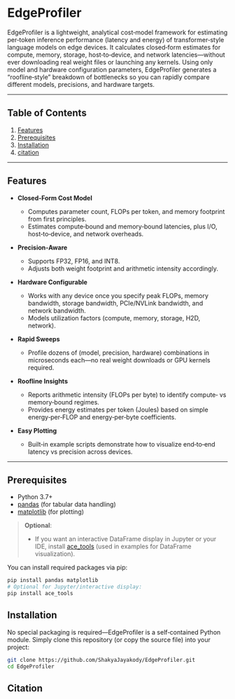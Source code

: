 # EdgeProfiler

EdgeProfiler is a lightweight, analytical cost‐model framework for estimating per‐token inference performance (latency and energy) of transformer‐style language models on edge devices. It calculates closed‐form estimates for compute, memory, storage, host‐to‐device, and network latencies—without ever downloading real weight files or launching any kernels. Using only model and hardware configuration parameters, EdgeProfiler generates a “roofline‐style” breakdown of bottlenecks so you can rapidly compare different models, precisions, and hardware targets.

---

## Table of Contents

1. [Features](#features)  
2. [Prerequisites](#prerequisites)  
3. [Installation](#installation)  
4. [citation](#citation)  

---

## Features

- **Closed‐Form Cost Model**  
  - Computes parameter count, FLOPs per token, and memory footprint from first principles.  
  - Estimates compute‐bound and memory‐bound latencies, plus I/O, host‐to‐device, and network overheads.

- **Precision‐Aware**  
  - Supports FP32, FP16, and INT8.  
  - Adjusts both weight footprint and arithmetic intensity accordingly.

- **Hardware Configurable**  
  - Works with any device once you specify peak FLOPs, memory bandwidth, storage bandwidth, PCIe/NVLink bandwidth, and network bandwidth.  
  - Models utilization factors (compute, memory, storage, H2D, network).

- **Rapid Sweeps**  
  - Profile dozens of (model, precision, hardware) combinations in microseconds each—no real weight downloads or GPU kernels required.

- **Roofline Insights**  
  - Reports arithmetic intensity (FLOPs per byte) to identify compute‐ vs memory‐bound regimes.  
  - Provides energy estimates per token (Joules) based on simple energy‐per‐FLOP and energy‐per‐byte coefficients.

- **Easy Plotting**  
  - Built‐in example scripts demonstrate how to visualize end‐to‐end latency vs precision across devices.

---

## Prerequisites

- Python 3.7+  
- [pandas](https://pandas.pydata.org/) (for tabular data handling)  
- [matplotlib](https://matplotlib.org/) (for plotting)  

> **Optional**:  
> - If you want an interactive DataFrame display in Jupyter or your IDE, install [ace_tools](https://github.com/openai/ace_tools) (used in examples for DataFrame visualization).

You can install required packages via pip:

```bash
pip install pandas matplotlib
# Optional for Jupyter/interactive display:
pip install ace_tools
```
## Installation

No special packaging is required—EdgeProfiler is a self‐contained Python module. Simply clone this repository (or copy the source file) into your project:

```bash
git clone https://github.com/ShakyaJayakody/EdgeProfiler.git
cd EdgeProfiler
```
## Citation


